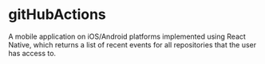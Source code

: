 # gitHubActions
A mobile application on iOS/Android platforms implemented using React Native, which returns a list of recent events for all repositories that the user has access to.
